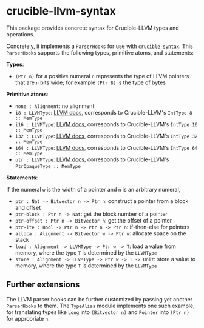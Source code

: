 # crucible-llvm-syntax

This package provides concrete syntax for Crucible-LLVM types and operations.

Concretely, it implements a `ParserHooks` for use with [`crucible-syntax`][syn].
This `ParserHooks` supports the following types, primitive atoms, and
statements:

**Types**:

- `(Ptr n)` for a positive numeral `n` represents the type of LLVM pointers that are `n` bits wide; for example `(Ptr 8)` is the type of bytes

**Primitive atoms**:

- `none : Alignment`: no alignment
- `i8 : LLVMType`: [LLVM docs][int-type], corresponds to Crucible-LLVM's `IntType 8 :: MemType`
- `i16 : LLVMType`: [LLVM docs][int-type], corresponds to Crucible-LLVM's `IntType 16 :: MemType`
- `i32 : LLVMType`: [LLVM docs][int-type], corresponds to Crucible-LLVM's `IntType 32 :: MemType`
- `i64 : LLVMType`: [LLVM docs][int-type], corresponds to Crucible-LLVM's `IntType 64 :: MemType`
- `ptr : LLVMType`: [LLVM docs][ptr-type], corresponds to Crucible-LLVM's `PtrOpaqueType :: MemType`

[int-type]: https://llvm.org/docs/LangRef.html#integer-type
[ptr-type]: https://llvm.org/docs/LangRef.html#pointer-type

**Statements**:

If the numeral `w` is the width of a pointer and `n` is an arbitrary numeral,

- `ptr : Nat -> Bitvector n -> Ptr n`: construct a pointer from a block and offset
- `ptr-block : Ptr n -> Nat`: get the block number of a pointer
- `ptr-offset : Ptr n -> Bitvector n`: get the offset of a pointer
- `ptr-ite : Bool -> Ptr n -> Ptr n -> Ptr n`: if-then-else for pointers
- `alloca : Alignment -> Bitvector w -> Ptr w`: allocate space on the stack
- `load : Alignment -> LLVMType -> Ptr w -> T`: load a value from memory, where the type `T` is determined by the `LLVMType`
- `store : Alignment -> LLVMType -> Ptr w -> T -> Unit`: store a value to memory, where the type `T` is determined by the `LLVMType`

## Further extensions

The LLVM parser hooks can be further customized by passing yet another `ParserHooks`
to them. The `TypeAlias` module implements one such example, for translating
types like `Long` into `(Bitvector n)` and `Pointer` into `(Ptr n)` for
appropriate `n`.

[syn]: ../crucible-syntax
